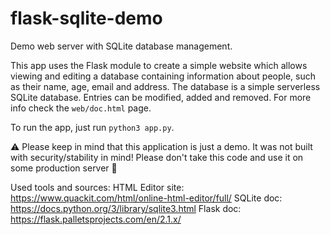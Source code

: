 # flask-sqlite-demo
Demo web server with SQLite database management.

This app uses the Flask module to create a simple website which allows viewing and editing a database containing information about people, such as their name, age, email and address.
The database is a simple serverless SQLite database. Entries can be modified, added and removed. For more info check the `web/doc.html` page.

To run the app, just run `python3 app.py`.

⚠️ Please keep in mind that this application is just a demo. It was not built with security/stability in mind! Please don't take this code and use it on some production server 🙂

Used tools and sources:
HTML Editor site: https://www.quackit.com/html/online-html-editor/full/
SQLite doc: https://docs.python.org/3/library/sqlite3.html
Flask doc: https://flask.palletsprojects.com/en/2.1.x/
